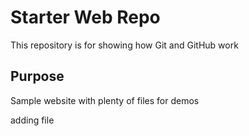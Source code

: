 # Starter Web Repo

This repository is for showing how Git and GitHub work

## Purpose

Sample website with plenty of files for demos

adding file 